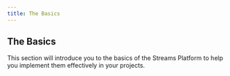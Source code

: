 ```yaml
---
title: The Basics
---
```


## The Basics[](#the-basics)

This section will introduce you to the basics of the Streams Platform to help you implement them effectively in your projects.
